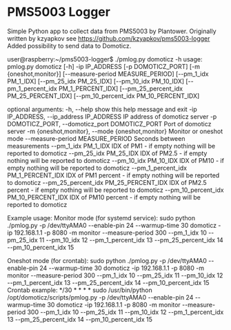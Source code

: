 # PMS5003 Logger

Simple Python app to collect data from PMS5003 by Plantower. Originally written by kzyapkov see https://github.com/kzyapkov/pms5003-logger
Added possibility to send data to Domoticz.

user@raspberry:~/pms5003-logger$ ./pmlog.py domoticz -h
usage: pmlog.py domoticz [-h] -ip IP_ADDRESS [-p DOMOTICZ_PORT]
                         [-m {oneshot,monitor}]
                         [--measure-period MEASURE_PERIOD]
                         [--pm_1_idx PM_1_IDX] [--pm_25_idx PM_25_IDX]
                         [--pm_10_idx PM_10_IDX]
                         [--pm_1_percent_idx PM_1_PERCENT_IDX]
                         [--pm_25_percent_idx PM_25_PERCENT_IDX]
                         [--pm_10_percent_idx PM_10_PERCENT_IDX]

optional arguments:
  -h, --help            show this help message and exit
  -ip IP_ADDRESS, --ip_address IP_ADDRESS
                        IP address of domoticz server
  -p DOMOTICZ_PORT, --domoticz_port DOMOTICZ_PORT
                        Port of domoticz server
  -m {oneshot,monitor}, --mode {oneshot,monitor}
                        Monitor or oneshot mode
  --measure-period MEASURE_PERIOD
                        Seconds between measurements
  --pm_1_idx PM_1_IDX   IDX of PM1 - if empty nothing will be reported to
                        domoticz
  --pm_25_idx PM_25_IDX
                        IDX of PM2.5 - if empty nothing will be reported to
                        domoticz
  --pm_10_idx PM_10_IDX
                        IDX of PM10 - if empty nothing will be reported to
                        domoticz
  --pm_1_percent_idx PM_1_PERCENT_IDX
                        IDX of PM1 percent - if empty nothing will be reported
                        to domoticz
  --pm_25_percent_idx PM_25_PERCENT_IDX
                        IDX of PM2.5 percent - if empty nothing will be
                        reported to domoticz
  --pm_10_percent_idx PM_10_PERCENT_IDX
                        IDX of PM10 percent - if empty nothing will be
                        reported to domoticz

Example usage:
Monitor mode (for systemd service):
sudo python ./pmlog.py  -p /dev/ttyAMA0 --enable-pin 24 --warmup-time 30 domoticz -ip 192.168.1.1 -p 8080 -m monitor --measure-period 300  --pm_1_idx 10 --pm_25_idx 11 --pm_10_idx 12 --pm_1_percent_idx 13 --pm_25_percent_idx 14 --pm_10_percent_idx 15

Oneshot mode (for crontab):
sudo python ./pmlog.py  -p /dev/ttyAMA0 --enable-pin 24 --warmup-time 30 domoticz -ip 192.168.1.1 -p 8080 -m monitor --measure-period 300  --pm_1_idx 10 --pm_25_idx 11 --pm_10_idx 12 --pm_1_percent_idx 13 --pm_25_percent_idx 14 --pm_10_percent_idx 15
Crontab example:
*/30 * * * * sudo /usr/bin/python /opt/domoticz/scripts/pmlog.py  -p /dev/ttyAMA0 --enable-pin 24 --warmup-time 30 domoticz -ip 192.168.1.1 -p 8080 -m monitor --measure-period 300  --pm_1_idx 10 --pm_25_idx 11 --pm_10_idx 12 --pm_1_percent_idx 13 --pm_25_percent_idx 14 --pm_10_percent_idx 15
